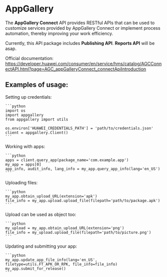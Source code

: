 # AppGallery

The **AppGallery Connect** API provides RESTful APIs that can be used to customize services provided by AppGallery Connect or implement process automation, thereby improving your work efficiency. 

Currently, this API package includes **Publishing API**. **Reports API** will be asap.

Official documentation: https://developer.huawei.com/consumer/en/service/hms/catalog/AGCConnectAPI.html?page=AGC_appGalleryConnect_connectApiIntroduction

## Examples of usage:

Setting up credentials:

    ```python
    import os
    import appgallery
    from appgallery import utils

    os.environ['HUAWEI_CREDENTIALS_PATH'] = 'path/to/credentials.json'
    client = appgallery.Client()
    ```


Working with apps:

    ```python
    apps = client.query_app(package_name='com.example.app')
    my_app = apps[0]
    app_info, audit_info, lang_info = my_app.query_app_info(lang='en_US')
    ```


Uploading files:

    ```python
    my_app.obtain_upload_URL(extension='apk')
    file_info = my_app.upload.upload_file(filepath='path/to/package.apk')
    ```


Upload can be used as object too:

    ```python
    my_upload = my_app.obtain_upload_URL(extension='png')
    file_info = my_upload.upload_file(filepath='path/to/picture.png')
    ```


Updating and submitting your app:

    ```python
    my_app.update_app_file_info(lang='en_US', filetype=utils.FT_APK_OR_RPK, file_info=file_info)
    my_app.submit_for_release()
    ```
